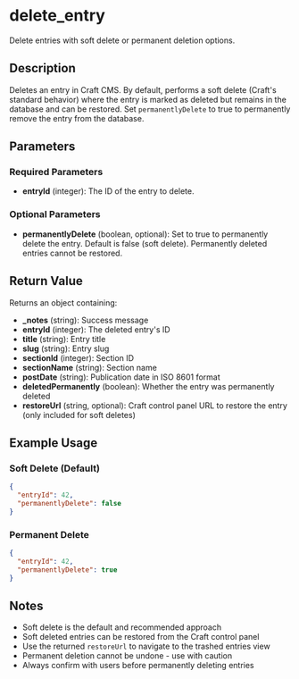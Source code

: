 # delete_entry

Delete entries with soft delete or permanent deletion options.

## Description

Deletes an entry in Craft CMS. By default, performs a soft delete (Craft's standard behavior) where the entry is marked as deleted but remains in the database and can be restored. Set `permanentlyDelete` to true to permanently remove the entry from the database.

## Parameters

### Required Parameters

- **entryId** (integer): The ID of the entry to delete.

### Optional Parameters

- **permanentlyDelete** (boolean, optional): Set to true to permanently delete the entry. Default is false (soft delete). Permanently deleted entries cannot be restored.

## Return Value

Returns an object containing:

- **_notes** (string): Success message
- **entryId** (integer): The deleted entry's ID
- **title** (string): Entry title
- **slug** (string): Entry slug
- **sectionId** (integer): Section ID
- **sectionName** (string): Section name
- **postDate** (string): Publication date in ISO 8601 format
- **deletedPermanently** (boolean): Whether the entry was permanently deleted
- **restoreUrl** (string, optional): Craft control panel URL to restore the entry (only included for soft deletes)

## Example Usage

### Soft Delete (Default)
```json
{
  "entryId": 42,
  "permanentlyDelete": false
}
```

### Permanent Delete
```json
{
  "entryId": 42,
  "permanentlyDelete": true
}
```

## Notes

- Soft delete is the default and recommended approach
- Soft deleted entries can be restored from the Craft control panel
- Use the returned `restoreUrl` to navigate to the trashed entries view
- Permanent deletion cannot be undone - use with caution
- Always confirm with users before permanently deleting entries
